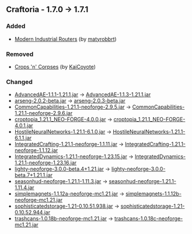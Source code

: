 ## Craftoria - 1.7.0 -> 1.7.1

### Added

  * [Modern Industrial Routers](https://www.curseforge.com/minecraft/mc-mods/modern-industrial-routers) (by [matyrobbrt](https://www.curseforge.com/members/matyrobbrt/projects))

### Removed

  * [Crops 'n' Corpses](https://www.curseforge.com/minecraft/mc-mods/crops-n-corpses) (by [KaiCoyote](https://www.curseforge.com/members/KaiCoyote/projects))

### Changed

  * [AdvancedAE-1.1.1-1.21.1.jar](https://www.curseforge.com/minecraft/mc-mods/advancedae/files/5881249) -> [AdvancedAE-1.1.3-1.21.1.jar](https://www.curseforge.com/minecraft/mc-mods/advancedae/files/5891779)
  * [arseng-2.0.2-beta.jar](https://www.curseforge.com/minecraft/mc-mods/ars-energistique/files/5834953) -> [arseng-2.0.3-beta.jar](https://www.curseforge.com/minecraft/mc-mods/ars-energistique/files/5891725)
  * [CommonCapabilities-1.21.1-neoforge-2.9.5.jar](https://www.curseforge.com/minecraft/mc-mods/common-capabilities/files/5809047) -> [CommonCapabilities-1.21.1-neoforge-2.9.6.jar](https://www.curseforge.com/minecraft/mc-mods/common-capabilities/files/5890842)
  * [croptopia_1.21.1_NEO-FORGE-4.0.0.jar](https://www.curseforge.com/minecraft/mc-mods/croptopia/files/5872434) -> [croptopia_1.21.1_NEO-FORGE-4.0.1.jar](https://www.curseforge.com/minecraft/mc-mods/croptopia/files/5892441)
  * [HostileNeuralNetworks-1.21.1-6.1.0.jar](https://www.curseforge.com/minecraft/mc-mods/hostile-neural-networks/files/5840648) -> [HostileNeuralNetworks-1.21.1-6.1.1.jar](https://www.curseforge.com/minecraft/mc-mods/hostile-neural-networks/files/5889836)
  * [IntegratedCrafting-1.21.1-neoforge-1.1.11.jar](https://www.curseforge.com/minecraft/mc-mods/integrated-crafting/files/5847740) -> [IntegratedCrafting-1.21.1-neoforge-1.1.12.jar](https://www.curseforge.com/minecraft/mc-mods/integrated-crafting/files/5890772)
  * [IntegratedDynamics-1.21.1-neoforge-1.23.15.jar](https://www.curseforge.com/minecraft/mc-mods/integrated-dynamics/files/5868395) -> [IntegratedDynamics-1.21.1-neoforge-1.23.16.jar](https://www.curseforge.com/minecraft/mc-mods/integrated-dynamics/files/5890871)
  * [lighty-neoforge-3.0.0-beta.4+1.21.jar](https://www.curseforge.com/minecraft/mc-mods/lighty/files/5621624) -> [lighty-neoforge-3.0.0-beta.7+1.21.1.jar](https://www.curseforge.com/minecraft/mc-mods/lighty/files/5890664)
  * [seasonhud-neoforge-1.21.1-1.11.3.jar](https://www.curseforge.com/minecraft/mc-mods/seasonhud/files/5880335) -> [seasonhud-neoforge-1.21.1-1.11.4.jar](https://www.curseforge.com/minecraft/mc-mods/seasonhud/files/5892134)
  * [simplemagnets-1.1.12a-neoforge-mc1.21.jar](https://www.curseforge.com/minecraft/mc-mods/simple-magnets/files/5885424) -> [simplemagnets-1.1.12b-neoforge-mc1.21.jar](https://www.curseforge.com/minecraft/mc-mods/simple-magnets/files/5890867)
  * [sophisticatedstorage-1.21-0.10.51.938.jar](https://www.curseforge.com/minecraft/mc-mods/sophisticated-storage/files/5887838) -> [sophisticatedstorage-1.21-0.10.52.944.jar](https://www.curseforge.com/minecraft/mc-mods/sophisticated-storage/files/5890829)
  * [trashcans-1.0.18b-neoforge-mc1.21.jar](https://www.curseforge.com/minecraft/mc-mods/trash-cans/files/5788473) -> [trashcans-1.0.18c-neoforge-mc1.21.jar](https://www.curseforge.com/minecraft/mc-mods/trash-cans/files/5891067)


